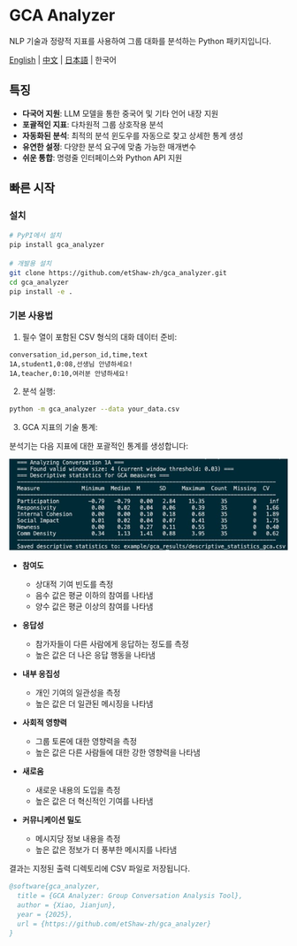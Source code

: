 # GCA Analyzer

NLP 기술과 정량적 지표를 사용하여 그룹 대화를 분석하는 Python 패키지입니다.

[English](README.md) | [中文](README_zh.md) | [日本語](README_ja.md) | 한국어

## 특징

- **다국어 지원**: LLM 모델을 통한 중국어 및 기타 언어 내장 지원
- **포괄적인 지표**: 다차원적 그룹 상호작용 분석
- **자동화된 분석**: 최적의 분석 윈도우를 자동으로 찾고 상세한 통계 생성
- **유연한 설정**: 다양한 분석 요구에 맞춤 가능한 매개변수
- **쉬운 통합**: 명령줄 인터페이스와 Python API 지원

## 빠른 시작

### 설치

```bash
# PyPI에서 설치
pip install gca_analyzer

# 개발용 설치
git clone https://github.com/etShaw-zh/gca_analyzer.git
cd gca_analyzer
pip install -e .
```

### 기본 사용법

1. 필수 열이 포함된 CSV 형식의 대화 데이터 준비:
```
conversation_id,person_id,time,text
1A,student1,0:08,선생님 안녕하세요!
1A,teacher,0:10,여러분 안녕하세요!
```

2. 분석 실행:
```bash
python -m gca_analyzer --data your_data.csv
```

3. GCA 지표의 기술 통계:

분석기는 다음 지표에 대한 포괄적인 통계를 생성합니다:

![기술 통계](/docs/_static/gca_results.jpg)

- **참여도**
   - 상대적 기여 빈도를 측정
   - 음수 값은 평균 이하의 참여를 나타냄
   - 양수 값은 평균 이상의 참여를 나타냄

- **응답성**
   - 참가자들이 다른 사람에게 응답하는 정도를 측정
   - 높은 값은 더 나은 응답 행동을 나타냄

- **내부 응집성**
   - 개인 기여의 일관성을 측정
   - 높은 값은 더 일관된 메시징을 나타냄

- **사회적 영향력**
   - 그룹 토론에 대한 영향력을 측정
   - 높은 값은 다른 사람들에 대한 강한 영향력을 나타냄

- **새로움**
   - 새로운 내용의 도입을 측정
   - 높은 값은 더 혁신적인 기여를 나타냄

- **커뮤니케이션 밀도**
   - 메시지당 정보 내용을 측정
   - 높은 값은 정보가 더 풍부한 메시지를 나타냄

결과는 지정된 출력 디렉토리에 CSV 파일로 저장됩니다.

```bibtex
@software{gca_analyzer,
  title = {GCA Analyzer: Group Conversation Analysis Tool},
  author = {Xiao, Jianjun},
  year = {2025},
  url = {https://github.com/etShaw-zh/gca_analyzer}
}
